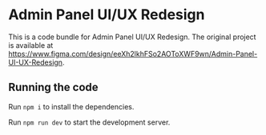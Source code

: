 
  # Admin Panel UI/UX Redesign

  This is a code bundle for Admin Panel UI/UX Redesign. The original project is available at https://www.figma.com/design/eeXh2lkhFSo2AOToXWF9wn/Admin-Panel-UI-UX-Redesign.

  ## Running the code

  Run `npm i` to install the dependencies.

  Run `npm run dev` to start the development server.
  